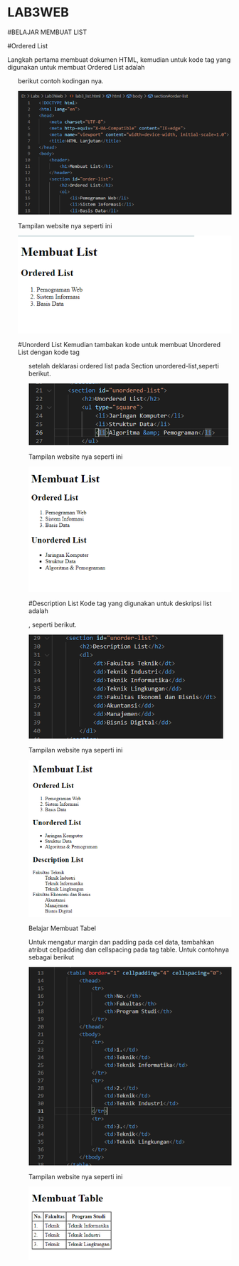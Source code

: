 # LAB3WEB
#BELAJAR MEMBUAT LIST

#Ordered List

Langkah pertama membuat dokumen HTML, kemudian untuk kode tag yang digunakan untuk membuat Ordered List adalah <ol>
berikut contoh kodingan nya.  
  
  
![screen 1](screen1.png)

Tampilan website nya seperti ini
  
  
![screen 2](screen2.png)
  
  
#Unorderd List
Kemudian tambakan kode untuk membuat Unordered List dengan kode tag <ul>
setelah deklarasi ordered list pada Section unordered-list,seperti berikut.
  

![screen 3](screen3.png) 
  
Tampilan website nya seperti ini
  
![screen 4](screen4.png)   

#Description List
Kode tag yang digunakan untuk deskripsi list adalah <dl>, seperti berikut.

  
![screen 5](screen5.png) 
  
Tampilan website nya seperti ini
  
  
![screen 6](screen6.png) 
  

  
  
Belajar Membuat Tabel

  
Untuk mengatur margin dan padding pada cel data, tambahkan atribut cellpadding dan cellspacing pada tag table. Untuk contohnya sebagai berikut


![screen 7](screen7.png)
    
  
  
Tampilan website nya seperti ini
  
  
![screen 8](screen8.png)



